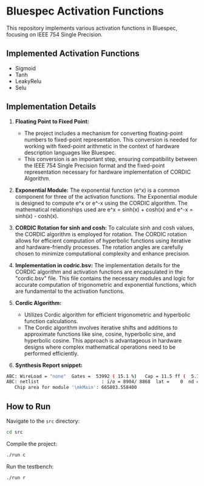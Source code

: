 # Bluespec Activation Functions

This repository implements various activation functions in Bluespec, focusing on IEEE 754 Single Precision.

## Implemented Activation Functions

- Sigmoid
- Tanh
- LeakyRelu
- Selu

## Implementation Details

1. **Floating Point to Fixed Point:**
   - The project includes a mechanism for converting floating-point numbers to fixed-point representation. This conversion is needed for working with fixed-point arithmetic in the context of hardware description languages like Bluespec.
   - This conversion is an important step, ensuring compatibility between the IEEE 754 Single Precision format and the fixed-point representation necessary for hardware implementation of CORDIC Algorithm.
  
2. **Exponential Module:**
The exponential function (e^x) is a common component for three of the activation functions. The Exponential module is designed to compute e^x or e^-x using the CORDIC algorithm. The mathematical relationships used are e^x = sinh(x) + cosh(x) and e^-x = sinh(x) - cosh(x).

3. **CORDIC Rotation for sinh and cosh:**
To calculate sinh and cosh values, the CORDIC algorithm is employed for rotation. The CORDIC rotation allows for efficient computation of hyperbolic functions using iterative and hardware-friendly processes. The rotation angles are carefully chosen to minimize computational complexity and enhance precision.

4. **Implementation in codric.bsv:**
The implementation details for the CORDIC algorithm and activation functions are encapsulated in the "cordic.bsv" file. This file contains the necessary modules and logic for accurate computation of trigonometric and exponential functions, which are fundamental to the activation functions.
 

5. **Cordic Algorithm:**
   - Utilizes Cordic algorithm for efficient trigonometric and hyperbolic function calculations.
   - The Cordic algorithm involves iterative shifts and additions to approximate functions like sine, cosine, hyperbolic sine, and hyperbolic cosine. This approach is advantageous in hardware designs where complex mathematical operations need to be performed efficiently.

6. **Synthesis Report snippet:**
```bash
ABC: WireLoad = "none"  Gates =  53992 ( 15.1 %)   Cap = 11.5 ff (  5.7 %)   Area =   477177.66 ( 81.5 %)   Delay =115202.65 ps  (  2.6 %)               
ABC: netlist                       : i/o = 8904/ 8868  lat =    0  nd = 53992  edge = 135006  area =477239.55  delay =465.00  lev = 465
   Chip area for module '\mkMain': 665803.558400
```
## How to Run

Navigate to the `src` directory:

```bash
cd src
```

Compile the project:
```bash
./run c
```

Run the testbench:
```bash
./run r
```
